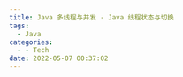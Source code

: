 ```yaml
---
title: Java 多线程与并发 - Java 线程状态与切换
tags:
  - Java
categories:
  - - Tech
date: 2022-05-07 00:37:02
---
```

